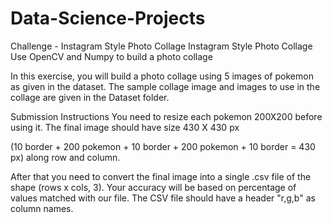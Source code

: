 # Data-Science-Projects
Challenge - Instagram Style Photo Collage
Instagram Style Photo Collage
Use OpenCV and Numpy to build a photo collage

In this exercise, you will build a photo collage using 5 images of pokemon as given in the dataset. The sample collage image and images to use in the collage are given in the Dataset folder.

Submission Instructions You need to resize each pokemon 200X200 before using it. The final image should have size 430 X 430 px

(10 border + 200 pokemon + 10 border + 200 pokemon + 10 border = 430 px) along row and column.

After that you need to convert the final image into a single .csv file of the shape (rows x cols, 3). Your accuracy will be based on percentage of values matched with our file. The CSV file should have a header "r,g,b" as column names.

